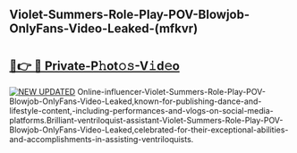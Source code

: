 ## Violet-Summers-Role-Play-POV-Blowjob-OnlyFans-Video-Leaked-(mfkvr)


# <h2><a href="https://mediaupload.pro?-19M">🔗👉 🔴 Private-P𝚑ot𝚘𝚜-V𝚒d𝚎o</a></h2>

[![NEW UPDATED](https://i.imgur.com/0qMVB7G.gif)](https://mediaupload.pro?-19M)
Online-influencer-Violet-Summers-Role-Play-POV-Blowjob-OnlyFans-Video-Leaked,known-for-publishing-dance-and-lifestyle-content,-including-performances-and-vlogs-on-social-media-platforms.Brilliant-ventriloquist-assistant-Violet-Summers-Role-Play-POV-Blowjob-OnlyFans-Video-Leaked,celebrated-for-their-exceptional-abilities-and-accomplishments-in-assisting-ventriloquists.  